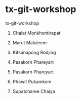 # tx-git-workshop
tx-git-workshop

1. Chalat Monkhontirapat

2. Marut Maluleem

4. Kitsanapong Rodjing

4. Pasakorn Phareyart

5. Pasakorn Phareyart

6. Phawit Pukamkom

7. Supatcharee Chaiya
